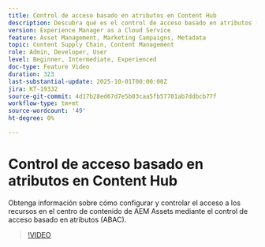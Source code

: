 ```yaml
---
title: Control de acceso basado en atributos en Content Hub
description: Descubra qué es el control de acceso basado en atributos (ABAC) y cómo configurarlo para AEM Assets Content Hub.
version: Experience Manager as a Cloud Service
feature: Asset Management, Marketing Campaigns, Metadata
topic: Content Supply Chain, Content Management
role: Admin, Developer, User
level: Beginner, Intermediate, Experienced
doc-type: Feature Video
duration: 323
last-substantial-update: 2025-10-01T00:00:00Z
jira: KT-19332
source-git-commit: 4d17b28ed67d7e5b03caa5fb57701ab7ddbcb77f
workflow-type: tm+mt
source-wordcount: '49'
ht-degree: 0%

---
```



# Control de acceso basado en atributos en Content Hub

Obtenga información sobre cómo configurar y controlar el acceso a los recursos en el centro de contenido de AEM Assets mediante el control de acceso basado en atributos (ABAC).

>[!VIDEO](https://video.tv.adobe.com/v/3475413/?learn=on&enablevpops)

